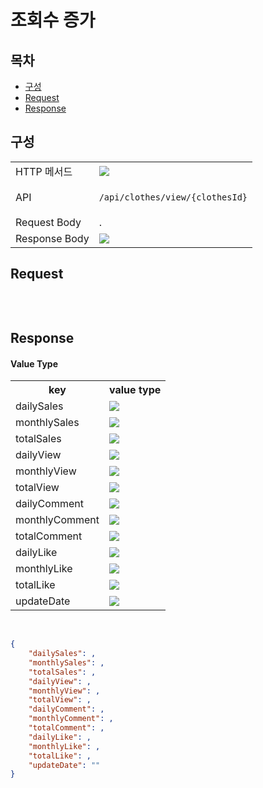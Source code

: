 # 조회수 증가

## 목차

- [구성](#구성)
- [Request](#request)
- [Response](#response)

## 구성

<table>
<tr>
  <td>HTTP 메서드</td>
  <td>
    <img src="https://img.shields.io/badge/PUT-blue">
  </td>
</tr>
<tr>
  <td>API</td>
  <td>

  `/api/clothes/view/{clothesId}`

  </td>
</tr>
<tr>
  <td>Request Body</td>
  <td>
    .
  </td>
</tr>
<tr>
  <td>Response Body</td>
  <td>
    <img src="https://img.shields.io/badge/JSON-purple">
  </td>
</tr>
</table>

## Request

```json

```

<br/>

## Response

#### Value Type 
<table>
<tr>
  <th>key</th>
  <th>value type</th>
</tr>
<tr>
    <td>dailySales</td>
    <td><img src="https://img.shields.io/badge/number-grey"></td>
</tr>
<tr>
    <td>monthlySales</td>
    <td><img src="https://img.shields.io/badge/number-grey"></td>
</tr>
<tr>
    <td>totalSales</td>
    <td><img src="https://img.shields.io/badge/number-grey"></td>
</tr>
<tr>
    <td>dailyView</td>
    <td><img src="https://img.shields.io/badge/number-grey"></td>
</tr>
<tr>
    <td>monthlyView</td>
    <td><img src="https://img.shields.io/badge/number-grey"></td>
</tr>
<tr>
    <td>totalView</td>
    <td><img src="https://img.shields.io/badge/number-grey"></td>
</tr>
<tr>
    <td>dailyComment</td>
    <td><img src="https://img.shields.io/badge/number-grey"></td>
</tr>
<tr>
    <td>monthlyComment</td>
    <td><img src="https://img.shields.io/badge/number-grey"></td>
</tr>
<tr>
    <td>totalComment</td>
    <td><img src="https://img.shields.io/badge/number-grey"></td>
</tr>
<tr>
    <td>dailyLike</td>
    <td><img src="https://img.shields.io/badge/number-grey"></td>
</tr>
<tr>
    <td>monthlyLike</td>
    <td><img src="https://img.shields.io/badge/number-grey"></td>
</tr>
<tr>
    <td>totalLike</td>
    <td><img src="https://img.shields.io/badge/number-grey"></td>
</tr>
<tr>
    <td>updateDate</td>
    <td><img src="https://img.shields.io/badge/string-grey"></td>
</tr>
</table>

<br/>

```json
{
    "dailySales": ,
    "monthlySales": ,
    "totalSales": ,
    "dailyView": ,
    "monthlyView": ,
    "totalView": ,
    "dailyComment": ,
    "monthlyComment": ,
    "totalComment": ,
    "dailyLike": ,
    "monthlyLike": ,
    "totalLike": ,
    "updateDate": ""
}
```

<br/>
